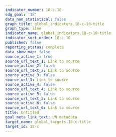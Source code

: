 ```yaml
---
indicator_number: 18.c.10
sdg_goal: '18'
data_non_statistical: false
graph_title: global_indicators.18-c-10-title
graph_type: line
indicator_name: global_indicators.18-c-10-title
indicator_sort_order: 18-c-10
published: false
reporting_status: complete
data_show_map: false
source_active_1: true
source_url_text_1: Link to source
source_active_2: false
source_url_text_2: Link to Source
source_active_3: false
source_url_3: Link to source
source_active_4: false
source_url_text_4: Link to source
source_active_5: false
source_url_text_5: Link to source
source_active_6: false
source_url_text_6: Link to source
title: Untitled
goal_meta_link_text: UN metadata
target_name: global_targets.18-c-title
target_id: 18-c
---
```

